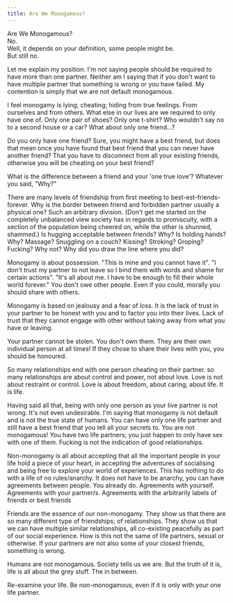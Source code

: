 ```yaml
---
title: Are We Monogamous?
---
```


Are We Monogamous?   
No.   
Well, it depends on your definition, some people might be.   
But still no.

Let me explain my position. I'm not saying people should be required to have more than one partner. Neither am I saying that if you don't want to have multiple partner that something is wrong or you have failed. My contention is simply that we are not default monogamous.

I feel monogamy is lying; cheating; hiding from true feelings. From ourselves and from others. What else in our lives are we required to only have one of. Only one pair of shoes? Only one t-shirt? Who wouldn't say no to a second house or a car? What about only one friend...?

Do you only have one friend? Sure, you might have a best friend, but does that mean once you have found that best friend that you can never have another friend? That you have to disconnect from all your existing friends, otherwise you will be cheating on your best friend?

What is the difference between a friend and your 'one true love'?
Whatever you said, "Why?"

There are many levels of friendship from first meeting to best-est-friends-forever. Why is the border between friend and forbidden partner usually a physical one? Such an arbitrary division. (Don't get me started on the completely unbalanced view society has in regards to promiscuity, with a section of the population being cheered on, while the other is shunned, shammed.) Is hugging acceptable between friends? Why? Is holding hands? Why? Massage? Snuggling on a couch? Kissing? Stroking? Groping? Fucking? Why not? Why did you draw the line where you did?

Monogamy is about possession. "This is mine and you cannot have it". "I don't trust my partner to not leave so I bind them with words and shame for certain actions". "It's all about me. I have to be enough to fill their whole world forever." You don't owe other people. Even if you could, morally you should share with others.

Monogamy is based on jealousy and a fear of loss. It is the lack of trust in your partner to be honest with you and to factor you into their lives. Lack of trust that they cannot engage with other without taking away from what you have or leaving.

Your partner cannot be stolen. You don't own them. They are their own individual person at all times! If they chose to share their lives with you, you should be honoured.

So many relationships end with one person cheating on their partner. so many relationships are about control and power, not about love. Love is not about restraint or control. Love is about freedom, about caring, about life. It is life.

Having said all that, being with only one person as your live partner is not wrong. It's not even undesirable. I'm saying that monogamy is not default and is not the true state of humans. You can have only one life partner and still have a best friend that you tell all your secrets to. You are not monogamous! You have two life partners; you just happen to only have sex with one of them. Fucking is not the indication of good relationships.

Non-monogamy is all about accepting that all the important people in your life hold a piece of your heart, in accepting the adventures of socialising and being free to explore your world of experiences. This has nothing to do with a life of no rules/anarchy. It does not have to be anarchy, you can have agreements between people. You already do. Agreements with yourself. Agreements with your partner/s. Agreements with the arbitrarily labels of friends or best friends

Friends are the essence of our non-monogamy. They show us that there are so many different type of friendships; of relationships. They show us that we can have multiple similar relationships, all co-existing peacefully as part of our social experience. How is this not the same of life partners, sexual or otherwise. If your partners are not also some of your closest friends, something is wrong.

Humans are not monogamous. Society tells us we are. But the truth of it is, life is all about the grey stuff. The in between.

Re-examine your life. Be non-monogamous, even if it is only with your one life partner.
